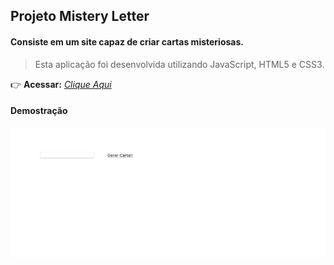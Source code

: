 ## Projeto Mistery Letter

#### Consiste em um site capaz de criar cartas misteriosas.
> Esta aplicação foi desenvolvida utilizando JavaScript, HTML5 e CSS3.

:point_right: **Acessar:** _[Clique Aqui](https://guilherme-ac-fernandes.github.io/mistery-letter/)_

#### Demostração
<p align="center">
  <img src="https://github.com/guilherme-ac-fernandes/mistery-letter/blob/main/mistery-letter.gif" alt="Mistery Letter Gif - Demostração"/>
</p>
